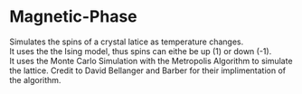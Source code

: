 # Magnetic-Phase
Simulates the spins of a crystal latice as temperature changes.  
It uses the the Ising model, thus spins can eithe be up (1) or down (-1).  
It uses the Monte Carlo Simulation with the Metropolis Algorithm to simulate the lattice. 
Credit to David Bellanger and Barber for their implimentation of the algorithm.
